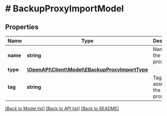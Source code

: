 # # BackupProxyImportModel

## Properties

Name | Type | Description | Notes
------------ | ------------- | ------------- | -------------
**name** | **string** | Name of the backup proxy. |
**type** | [**\OpenAPI\Client\Model\EBackupProxyImportType**](EBackupProxyImportType.md) |  |
**tag** | **string** | Tag assigned to the backup proxy. | [optional]

[[Back to Model list]](../../README.md#models) [[Back to API list]](../../README.md#endpoints) [[Back to README]](../../README.md)
